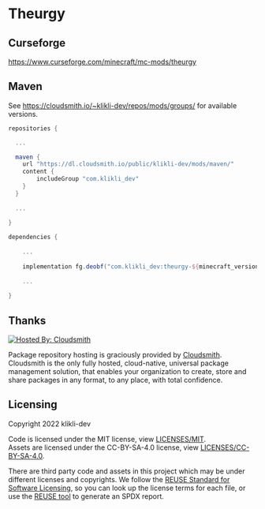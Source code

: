 <!--
SPDX-FileCopyrightText: 2022 klikli-dev

SPDX-License-Identifier: MIT
-->

# Theurgy 


## Curseforge

https://www.curseforge.com/minecraft/mc-mods/theurgy

## Maven

See https://cloudsmith.io/~klikli-dev/repos/mods/groups/ for available versions.

```gradle
repositories {

  ...

  maven {
    url "https://dl.cloudsmith.io/public/klikli-dev/mods/maven/"
    content {
        includeGroup "com.klikli_dev"
    }
  }
  
  ...
  
}
```

```gradle
dependencies {
 
    ...
    
    implementation fg.deobf("com.klikli_dev:theurgy-${minecraft_version}:${theurgy_version}")
    
    ...
    
}
```

## Thanks

[![Hosted By: Cloudsmith](https://img.shields.io/badge/OSS%20hosting%20by-cloudsmith-blue?logo=cloudsmith&style=for-the-badge)](https://cloudsmith.com)

Package repository hosting is graciously provided by [Cloudsmith](https://cloudsmith.com).
Cloudsmith is the only fully hosted, cloud-native, universal package management solution, that
enables your organization to create, store and share packages in any format, to any place, with total
confidence.

## Licensing

Copyright 2022 klikli-dev

Code is licensed under the MIT license, view [LICENSES/MIT](./LICENSES/MIT.txt).   
Assets are licensed under the CC-BY-SA-4.0 license, view [LICENSES/CC-BY-SA-4.0](./LICENSES/CC-BY-4.0.txt).   

There are third party code and assets in this project which may be under different licenses and copyrights. We follow the [REUSE Standard for Software Licensing](https://reuse.software/), so you can look up the license terms for each file, or use the [REUSE tool](https://github.com/fsfe/reuse-tool) to generate an SPDX report.
